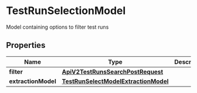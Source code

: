 

# TestRunSelectionModel

Model containing options to filter test runs

## Properties

| Name | Type | Description | Notes |
|------------ | ------------- | ------------- | -------------|
|**filter** | [**ApiV2TestRunsSearchPostRequest**](ApiV2TestRunsSearchPostRequest.md) |  |  |
|**extractionModel** | [**TestRunSelectModelExtractionModel**](TestRunSelectModelExtractionModel.md) |  |  |



